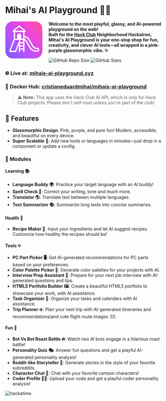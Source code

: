 # Mihai's AI Playground 🎉🤖

<img src="static/assets/ai-playground-logo.png" alt="AI Playground Logo" width="120" align="left" style="margin-right: 20px;"/>

**Welcome to the most playful, glassy, and AI-powered playground on the web!  
Built for the [Hack Club](https://hackclub.com/) Neighborhood Hackatron, Mihai's AI Playground is your one-stop shop for fun, creativity, and clever AI tools—all wrapped in a pink-purple glassmorphic vibe. ✨**

![GitHub Repo Size](https://img.shields.io/github/repo-size/cristianeduardmihai/mihais-ai-playground?style=flat-square&logo=github&label=Repo%20Size&color=8B5CF6&labelColor=1E1E2D) ![GitHub Stars](https://img.shields.io/github/stars/cristianeduardmihai/mihais-ai-playground?style=social)

### 🌐 **Live at:** [mihais-ai-playground.xyz](https://mihais-ai-playground.xyz/)

### 🐳 **Docker Hub:** [cristianeduardmihai/mihais-ai-playground](https://hub.docker.com/repository/docker/cristianeduardmihai/mihais-ai-playground)

> ⚠️ **Note:** This app uses the Hack Club AI API, which is only for Hack Club projects. Please don't self-host unless you're part of the club!

## 🦄 Features

- **Glassmorphic Design**: Pink, purple, and pure fun! Modern, accessible, and beautiful on every device.
- **Super Scalable** 🚀: Add new tools or languages in minutes—just drop in a component or update a config.

### 🧩 **Modules**

#### Learning 📚
- **Language Buddy 🌍**: Practice your target language with an AI buddy!
- **Spell Check 📝**: Correct your writing, tone and much more.
- **Translator 🌎**: Translate text between multiple languages.
- **Text Summarizer 📚**: Summarize long texts into concise summaries.

#### Health 🥗
- **Recipe Maker 🍳**: Input your ingredients and let AI suggest recipes. Customize how healthy the recipes should be!

#### Tools ✨
- **PC Part Picker 🖥️**: Get AI-generated recommendations for PC parts based on your preferences.
- **Color Palette Picker 🎨**: Generate color palettes for your projects with AI.
- **Interview Prep Assistant 🎤**: Prepare for your next job interview with AI-generated questions and tips.
- **HTML5 Portfolio Builder 🖼️**: Create a beautiful HTML5 portfolio to showcase your work, with AI assistance.
- **Task Organizer 📅**: Organize your tasks and calendars with AI assistance.
- **Trip Planner ✈️**: Plan your next trip with AI-generated itineraries and recommendations(and cute flight route images :D).

#### Fun 🤖
- **Bot Vs Bot Roast Battle 🔥**: Watch two AI bots engage in a hilarious roast battle!
- **Personality Quiz 🎭**: Answer fun questions and get a playful AI-generated personality analysis!
- **Reddit-like Storyteller 📖**: Generate stories in the style of your favorite subreddits.
- **Character Chat 🤖**: Chat with your favorite cartoon characters!
- **Coder Profile 🧑‍💻**: Upload your code and get a playful coder personality analysis!


![hackatime](https://github-readme-stats.hackclub.dev/api/wakatime?username=2408&api_domain=hackatime.hackclub.com&theme=calm_pink&custom_title=Hackatime+Stats&layout=compact&cache_seconds=0&langs_count=8)